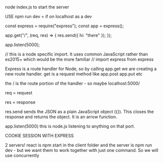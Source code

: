 node index.js to start the server

USE npm run dev = if on localhost as a dev


const express = require("express");
const app = express();

app.get("/", (req, res) => {
  res.send({ hi: "there" });
});

app.listen(5000);

// this is a node specific import. It uses common JavaScript rather than es2015+ which would be the more familiar
// import express from express

Express is a route handler for Node, so by calling app.get we are creating a new route handler. 
get is a request method like app.post app.put etc

the / is the route portion of the handler - so maybe localhost:5000/

req = request

res = response

res.send sends the JSON as a plain JavaScript object ({}). This closes the response and returns the object. It is an arrow function.

app.listen(5000) this is node.js listening to anything on that port.

COOKIE SESSION WITH EXPRESS

2 servers! react is npm start in the client folder and the server is npm run dev - but we want them to work together with just one command. So we will use concurrently
